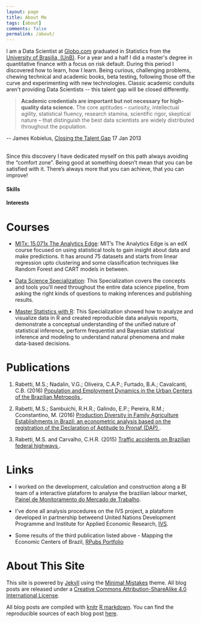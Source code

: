 ```yaml
---
layout: page
title: About Me
tags: [about]
comments: false
permalink: /about/
---
```


I am a Data Scientist at [Globo.com](http://www.globo.com/) graduated in Statistics from the [University of Brasilia, (UnB)](http://www.est.unb.br/). For a year and a half I did a master's degree in quantitative finance with a focus on risk default. During this period I discovered how to learn, how I learn. Being curious, challenging problems, chewing technical and academic books, beta testing, following those off the curve and experimenting with new technologies. Classic academic conduits aren't providing Data Scientists -- this talent gap will be closed differently.

> **Academic credentials are important but not necessary for high-quality data science.** The core aptitudes – curiosity, intellectual agility, statistical fluency, research stamina, scientific rigor, skeptical nature – that distinguish the best data scientists are widely distributed throughout the population.

-- James Kobielus, [Closing the Talent Gap](http://bit.ly/closingthetalentgap) 17 Jan 2013

<br>
Since this discovery I have dedicated myself on this path always avoiding the “comfort zone”. Being good at something doesn’t mean that you can be satisfied with it. There’s always more that you can achieve, that you can improve!

<style>
/* python -m SimpleHTTPServer 8888 & */

.bullet { font: 8px Helvetica; }
.bullet .marker { stroke: #0F2535; stroke-width: 2px; }
.bullet .tick line { stroke: #666; stroke-width: .5px; }
.bullet .range.s0 { fill: #eee; }
.bullet .range.s1 { fill: #FFFFFF; }
.bullet .range.s2 { fill: #F9F9F9; }
.bullet .measure.s0 { fill: #FCB07E; }
.bullet .measure.s1 { fill: #E8992C; }
.bullet .title { font: 12px Helvetica; font-weight: bold; }
.bullet .subtitle { fill: #999; }

</style>
<script src="//d3js.org/d3.v3.min.js"></script>
<script src="../assets/bullet.js"></script>
<script>

var margin = {top: 5, right: 40, bottom: 20, left: 150},
    width = 520 - margin.left - margin.right,
    height = 40 - margin.top - margin.bottom;

var chart = d3.bullet()
    .width(width)
    .height(height);

d3.json("../assets/explore.json", function(error, data) {
  if (error) throw error;

  var svg = d3.select("div#explore").selectAll("svg")
      .data(data)
    .enter().append("svg")
      .attr("class", "bullet")
      .attr("width", width + margin.left + margin.right)
      .attr("height", height + margin.top + margin.bottom)
    .append("g")
      .attr("transform", "translate(" + margin.left + "," + margin.top + ")")
      .call(chart);

  var title = svg.append("g")
      .style("text-anchor", "end")
      .attr("transform", "translate(-6," + height / 2 + ")");

  title.append("text")
      .attr("class", "title")
      .text(function(d) { return d.title; });

  title.append("text")
      .attr("class", "subtitle")
      .attr("dy", "1em")
      .text(function(d) { return d.subtitle; });
});


d3.json("../assets/interests.json", function(error, data) {
  if (error) throw error;

  var svg = d3.select("div#interests").selectAll("svg")
      .data(data)
    .enter().append("svg")
      .attr("class", "bullet")
      .attr("width", width + margin.left + margin.right)
      .attr("height", height + margin.top + margin.bottom)
    .append("g")
      .attr("transform", "translate(" + margin.left + "," + margin.top + ")")
      .call(chart);

  var title = svg.append("g")
      .style("text-anchor", "end")
      .attr("transform", "translate(-6," + height / 2 + ")");

  title.append("text")
      .attr("class", "title")
      .text(function(d) { return d.title; });

  title.append("text")
      .attr("class", "subtitle")
      .attr("dy", "1em")
      .text(function(d) { return d.subtitle; });
});


</script>

#### Skills
<div id="explore"></div>

#### Interests
<div id="interests"></div>

Courses
============

* [MITx: 15.071x The Analytics Edge](https://www.edx.org/course/analytics-edge-mitx-15-071x-2): MIT’s The Analytics Edge is an edX course focused on using statistical tools to gain insight about data and make predictions. It has around 75 datasets and starts from linear regression upto clustering and some classification techniques like Random Forest and CART models in between.

* [Data Science Specialization](https://www.coursera.org/specializations/jhu-data-science): This Specialization covers the concepts and tools you'll need throughout the entire data science pipeline, from asking the right kinds of questions to making inferences and publishing results.

* [Master Statistics with R](https://www.coursera.org/specializations/statistics): This Specialization showed how to analyze and visualize data in R and created reproducible data analysis reports, demonstrate a conceptual understanding of the unified nature of statistical inference, perform frequentist and Bayesian statistical inference and modeling to understand natural phenomena and make data-based decisions.


Publications
============

1. Rabetti, M.S.; Nadalin, V.G.; Oliveira, C.A.P.; Furtado, B.A.; Cavalcanti, C.B. (2016) <a href="http://www.ipea.gov.br/portal/index.php?option=com_content&view=article&id=28469&Itemid=406"> Population and Employment Dynamics in the Urban Centers of the Brazilian Metropolis </a>. 

2. Rabetti, M.S.; Sambuichi, R.H.R.; Galindo, E.P.; Pereira, R.M.; Cconstantino, M. (2016) <a href="http://www.ipea.gov.br/portal/index.php?option=com_content&view=article&id=27858"> Production Diversity in Family Agriculture Establishments in Brazil: an econometric analysis based on the registration of the Declaration of Aptitude to Pronaf (DAP) </a>.

3. Rabetti, M.S. and Carvalho, C.H.R. (2015) <a href="http://www.ipea.gov.br/portal/images/stories/PDFs/relatoriopesquisa/150922_relatorio_acidentes_transito.pdf"> Traffic accidents on Brazilian federal highways </a>. 


Links
=====

* I worked on the development, calculation and construction along a BI team of a interactive plataform to analyse the brazilian labour market, [Painel de Monitoramento do Mercado de Trabalho](http://mercadodetrabalho.mte.gov.br/).

* I've done all analysis procedures on the IVS project, a plataform developed in partnership betweend United Nations Development Programme and Institute for Applied Economic Research, [IVS](http://ivs.ipea.gov.br/ivs/en/mapa/).

* Some results of the third publication listed above - Mapping the Economic Centers of Brazil, [RPubs Portfolio](https://rpubs.com/msrabetti/rais_leaflet)


About This Site
=========

This site is powered by [Jekyll](http://jekyllrb.com/) using the [Minimal Mistakes](http://mademistakes.com/minimal-mistakes/) theme. All blog posts are released under a [Creative Commons Attribution-ShareAlike 4.0 International License](http://creativecommons.org/licenses/by-sa/4.0/).

All blog posts are compiled with [knitr](http://yihui.name/knitr/) [R markdown](http://rmarkdown.rstudio.com/). You can find the reproducible sources of each blog post [here](https://github.com/matheusrabetti/matheusrabetti.github.io/tree/master/_R).

